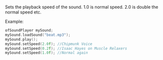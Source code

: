 Sets the playback speed of the sound. 1.0 is normal speed. 2.0 is double the normal speed etc. 

Example:
```cpp
ofSoundPlayer mySound;
mySound.loadSound("beat.mp3");
mySound.play();
mySound.setSpeed(2.0f); //Chipmunk Voice
mySound.setSpeed(0.2f); //Isaac Hayes on Muscle Relaxers
mySound.setSpeed(1.0f); //Normal again
```

